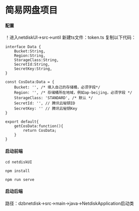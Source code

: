 # 简易网盘项目

#### 配置
！进入netdiskUI->src->until
新建ts文件：token.ts
复制以下代码：

```
interface Data {
    Bucket:String,
    Region:String,
    StorageClass:String,
    SecretId:String,
    SecretKey:String,
}

const CosData:Data = {
    Bucket: '', /* 填入自己的存储桶，必须字段*/
    Region: '', /* 存储桶所在地域，例如ap-beijing，必须字段 */
    StorageClass: 'STANDARD', /* 默认 */
    SecretId: '', // 腾讯云秘钥ID
    SecretKey: '' // 腾讯云秘钥Key
}

export default{
    getCosData:function(){
        return CosData;
    }
}
```

#### 启动前端
`cd netdiskUI`

`npm install`

`npm run serve`

#### 启动后端

路径：dzbnetdisk->src->main->java->NetdiskApplication启动类